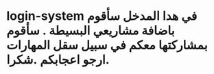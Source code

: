 # login-system في هدا المدخل سأقوم باضافة مشاريعي البسيطة . سأقوم بمشاركتها معكم في سبيل سقل المهارات .ارجو اعجابكم .شكرا
